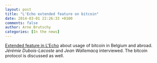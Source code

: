 ```yaml
---
layout: post
title: "L'Echo extended feature on bitcoin"
date: 2014-03-01 22:26:33 +0100
comments: false
author: Arne Brutschy
categories: [In the news]
---
```

[Extended feature in L'Echo](http://www.lecho.be/r/t/1/id/9473272) about usage of bitcoin in Belgium and abroad. *Jérémie Dubois-Lacoste* and *Jean Wallemacq* interviewed. The bitcoin protocol is discussed as well.
